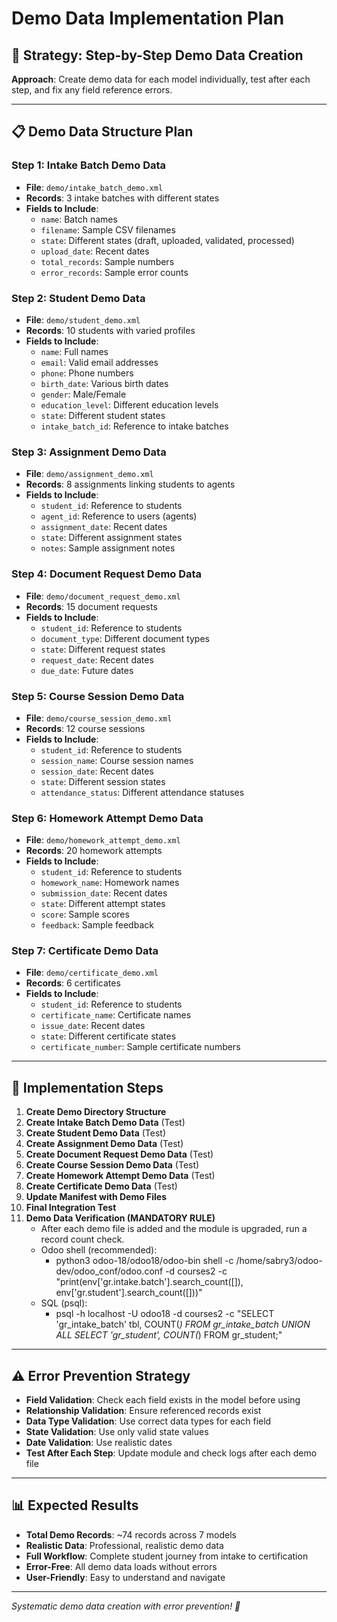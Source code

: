 # Demo Data Implementation Plan

## 🎯 Strategy: Step-by-Step Demo Data Creation

**Approach**: Create demo data for each model individually, test after each step, and fix any field reference errors.

---

## 📋 Demo Data Structure Plan

### **Step 1: Intake Batch Demo Data**
- **File**: `demo/intake_batch_demo.xml`
- **Records**: 3 intake batches with different states
- **Fields to Include**:
  - `name`: Batch names
  - `filename`: Sample CSV filenames
  - `state`: Different states (draft, uploaded, validated, processed)
  - `upload_date`: Recent dates
  - `total_records`: Sample numbers
  - `error_records`: Sample error counts

### **Step 2: Student Demo Data**
- **File**: `demo/student_demo.xml`
- **Records**: 10 students with varied profiles
- **Fields to Include**:
  - `name`: Full names
  - `email`: Valid email addresses
  - `phone`: Phone numbers
  - `birth_date`: Various birth dates
  - `gender`: Male/Female
  - `education_level`: Different education levels
  - `state`: Different student states
  - `intake_batch_id`: Reference to intake batches

### **Step 3: Assignment Demo Data**
- **File**: `demo/assignment_demo.xml`
- **Records**: 8 assignments linking students to agents
- **Fields to Include**:
  - `student_id`: Reference to students
  - `agent_id`: Reference to users (agents)
  - `assignment_date`: Recent dates
  - `state`: Different assignment states
  - `notes`: Sample assignment notes

### **Step 4: Document Request Demo Data**
- **File**: `demo/document_request_demo.xml`
- **Records**: 15 document requests
- **Fields to Include**:
  - `student_id`: Reference to students
  - `document_type`: Different document types
  - `state`: Different request states
  - `request_date`: Recent dates
  - `due_date`: Future dates

### **Step 5: Course Session Demo Data**
- **File**: `demo/course_session_demo.xml`
- **Records**: 12 course sessions
- **Fields to Include**:
  - `student_id`: Reference to students
  - `session_name`: Course session names
  - `session_date`: Recent dates
  - `state`: Different session states
  - `attendance_status`: Different attendance statuses

### **Step 6: Homework Attempt Demo Data**
- **File**: `demo/homework_attempt_demo.xml`
- **Records**: 20 homework attempts
- **Fields to Include**:
  - `student_id`: Reference to students
  - `homework_name`: Homework names
  - `submission_date`: Recent dates
  - `state`: Different attempt states
  - `score`: Sample scores
  - `feedback`: Sample feedback

### **Step 7: Certificate Demo Data**
- **File**: `demo/certificate_demo.xml`
- **Records**: 6 certificates
- **Fields to Include**:
  - `student_id`: Reference to students
  - `certificate_name`: Certificate names
  - `issue_date`: Recent dates
  - `state`: Different certificate states
  - `certificate_number`: Sample certificate numbers

---

## 🔧 Implementation Steps

1. **Create Demo Directory Structure**
2. **Create Intake Batch Demo Data** (Test)
3. **Create Student Demo Data** (Test)
4. **Create Assignment Demo Data** (Test)
5. **Create Document Request Demo Data** (Test)
6. **Create Course Session Demo Data** (Test)
7. **Create Homework Attempt Demo Data** (Test)
8. **Create Certificate Demo Data** (Test)
9. **Update Manifest with Demo Files**
10. **Final Integration Test**
11. **Demo Data Verification (MANDATORY RULE)**
    - After each demo file is added and the module is upgraded, run a record count check.
    - Odoo shell (recommended):
      - python3 odoo-18/odoo18/odoo-bin shell -c /home/sabry3/odoo-dev/odoo_conf/odoo.conf -d courses2 -c "print(env['gr.intake.batch'].search_count([]), env['gr.student'].search_count([]))"
    - SQL (psql):
      - psql -h localhost -U odoo18 -d courses2 -c "SELECT 'gr_intake_batch' tbl, COUNT(*) FROM gr_intake_batch UNION ALL SELECT 'gr_student', COUNT(*) FROM gr_student;"

---

## ⚠️ Error Prevention Strategy

- **Field Validation**: Check each field exists in the model before using
- **Relationship Validation**: Ensure referenced records exist
- **Data Type Validation**: Use correct data types for each field
- **State Validation**: Use only valid state values
- **Date Validation**: Use realistic dates
- **Test After Each Step**: Update module and check logs after each demo file

---

## 📊 Expected Results

- **Total Demo Records**: ~74 records across 7 models
- **Realistic Data**: Professional, realistic demo data
- **Full Workflow**: Complete student journey from intake to certification
- **Error-Free**: All demo data loads without errors
- **User-Friendly**: Easy to understand and navigate

---

*Systematic demo data creation with error prevention! 🚀*
